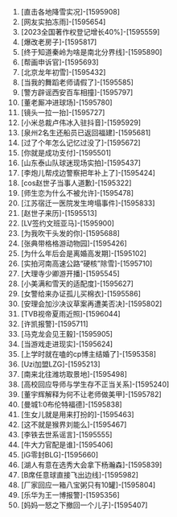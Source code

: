 
1. [直击各地降雪实况]-[1595908]
1. [网友实拍冻雨]-[1595654]
1. [2023全国著作权登记增长40%]-[1595559]
1. [爆改老房子]-[1595817]
1. [终于知道秦岭为啥是南北分界线]-[1595890]
1. [帮画申诉官]-[1595693]
1. [北京龙年初雪]-[1595432]
1. [当我的舞蹈老师请假了]-[1595585]
1. [警方辟谣西安百车相撞]-[1595797]
1. [董老厮冲进球场]-[1595780]
1. [镜头一拉一抬]-[1595727]
1. [小米总裁卢伟冰入驻抖音]-[1595929]
1. [泉州2名生还船员已返回福建]-[1595681]
1. [过了个年怎么记忆过没了]-[1595672]
1. [你就是成功支付]-[1595501]
1. [山东泰山队球迷现场实拍]-[1595437]
1. [李炮儿帮戍边警察把年补上了]-[1595424]
1. [cos赵世子当事人道歉]-[1595322]
1. [师生恋为什么不被允许]-[1595478]
1. [江苏宿迁一医院发生垮塌事件]-[1595833]
1. [赵世子来历]-[1595513]
1. [LV签约文班亚马]-[1595900]
1. [为我吹干头发的你]-[1595688]
1. [张典带格格游动物园]-[1595426]
1. [为什么年后会是离婚高发期]-[1595102]
1. [实拍河南高速公路“硬核”除雪]-[1595710]
1. [大理寺少卿游开播]-[1595545]
1. [小美满和雪天的适配度]-[1595627]
1. [女警给来办证孤儿买棉衣]-[1595586]
1. [安理会加沙决议草案再遭美否决]-[1595802]
1. [TVB视帝夏雨近照]-[1596044]
1. [许凯报警]-[1595711]
1. [马克龙会见王毅]-[1595905]
1. [当游戏走进现实]-[1595624]
1. [上学时就在嗑的cp博主结婚了]-[1595358]
1. [Uzi加盟LZG]-[1595213]
1. [南来北往潍坊取景地]-[1595498]
1. [高校回应导师与学生存不正当关系]-[1595240]
1. [董宇辉解释为何不让老师做美甲]-[1595782]
1. [曼城1:0布伦特福德]-[1595838]
1. [生女儿就是用来打扮的]-[1595463]
1. [这不就是猴界刘能么]-[1595467]
1. [李铁去世系谣言]-[1595555]
1. [牛大力官配是谁]-[1595406]
1. [iG零封BLG]-[1595660]
1. [湖人有意在选秀大会拿下杨瀚森]-[1595839]
1. [B席任意球直接飞出边线]-[1595982]
1. [厂家回应一箱八宝粥只有10罐]-[1595804]
1. [乐华为王一博报警]-[1595356]
1. [妈妈一怒之下撤回一个儿子]-[1595407]